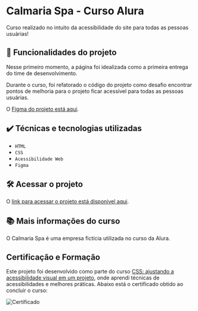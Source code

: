 # Calmaria Spa - Curso Alura

Curso realizado no intuito da acessibilidade do site para todas as pessoas usuárias!

## 🔨 Funcionalidades do projeto

Nesse primeiro momento, a página foi idealizada como a primeira entrega do time de desenvolvimento.

Durante o curso, foi refatorado o código do projeto como desafio encontrar pontos de melhoria para o projeto ficar acessível para todas as pessoas usuárias.

O [Figma do projeto está aqui](https://www.figma.com/file/1pDTUXo7ovT6zlE64Zw509/Calmaria-Spa--%7C-Forma%C3%A7%C3%A3o-Acessibilidade?type=design&node-id=98-1263&mode=design&t=iIe3hZrzPEvVEi0o-0).

## ✔️ Técnicas e tecnologias utilizadas

- `HTML`
- `CSS`
- `Acessibilidade Web`
- `Figma`

## 🛠️ Acessar o projeto

O [link para acessar o projeto está disponivel aqui](https://jhonata-anderson.github.io/calmaria-spa-css/).

## 📚 Mais informações do curso

O Calmaria Spa é uma empresa fictícia utilizada no curso da Alura.

## Certificação e Formação

Este projeto foi desenvolvido como parte do curso [CSS: ajustando a acessibilidade visual em um projeto](https://cursos.alura.com.br/certificate/2485766a-0d12-4482-9d26-7c9ad4a42f71?lang=pt_BR), onde aprendi técnicas de acessibilidades e melhores práticas. Abaixo está o certificado obtido ao concluir o curso:

![Certificado](https://i.postimg.cc/wjtYJrdS/Jhonata-Anderson-Dos-Santos-Silva-Curso-CSS-ajustando-a-acessibilidade-visual-em-um-projeto-Alu.png)

